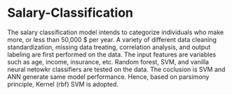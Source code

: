 # Salary-Classification
The salary classification model intends to categorize individuals who make more, or less than 50,000 $ per year. A variety of different data cleaning standardization, missing data treating, correlation analysis, and output  labeling are first performed on the data. The input features are variables such as age, income, insurance, etc.  Random forest, SVM, and vanilla neural netowkr classifiers are tested on the data. The coclusion is SVM and ANN generate same model performance. Hence, based on parsimony principle, Kernel (rbf) SVM is adopted.

